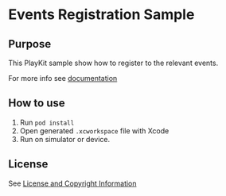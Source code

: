 # Events Registration Sample

## Purpose

This PlayKit sample show how to register to the relevant events.

For more info see [documentation](https://github.com/kaltura/DeveloperPortalDocs/blob/master/documentation/Mobile-Video-Player-SDKs/v3_iOS_EventsAndStates.md)

## How to use

1. Run `pod install`
2. Open generated `.xcworkspace` file with Xcode
3. Run on simulator or device.

## License

See [License and Copyright Information](https://github.com/kaltura/playkit-ios-samples#license-and-copyright-information)

